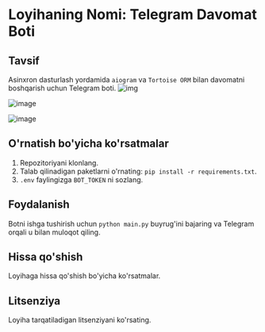 # Loyihaning Nomi: Telegram Davomat Boti

## Tavsif
Asinxron dasturlash yordamida `aiogram` va `Tortoise ORM` bilan davomatni boshqarish uchun Telegram boti.
![img](https://github.com/user-attachments/assets/54b6ee29-f798-47af-967c-cebd70927fba)

![image](https://github.com/user-attachments/assets/17245874-7900-402c-9a9f-6645af40db11)


![image](https://github.com/user-attachments/assets/17245874-7900-402c-9a9f-6645af40db11)


## O'rnatish bo'yicha ko'rsatmalar
1. Repozitoriyani klonlang.
2. Talab qilinadigan paketlarni o'rnating: `pip install -r requirements.txt`.
3. `.env` faylingizga `BOT_TOKEN` ni sozlang.

## Foydalanish
Botni ishga tushirish uchun `python main.py` buyrug'ini bajaring va Telegram orqali u bilan muloqot qiling.

## Hissa qo'shish
Loyihaga hissa qo'shish bo'yicha ko'rsatmalar.

## Litsenziya
Loyiha tarqatiladigan litsenziyani ko'rsating.
